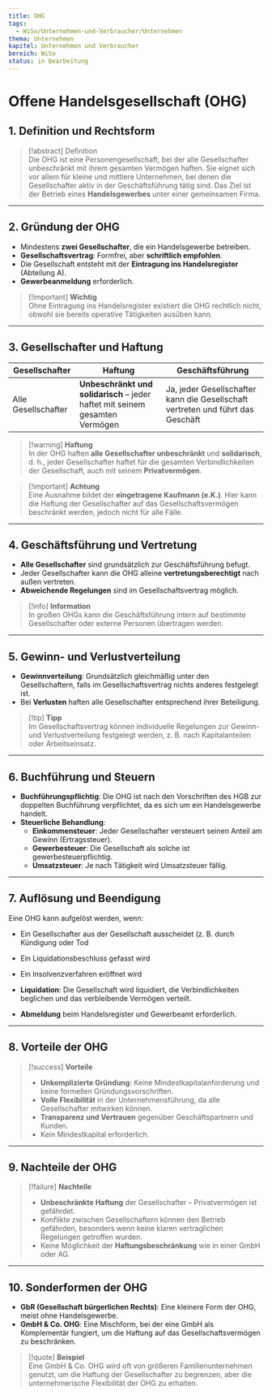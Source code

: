 ```yaml
---
title: OHG
tags:
  - WiSo/Unternehmen-und-Verbraucher/Unternehmen
thema: Unternehmen
kapitel: Unternehmen und Verbraucher
bereich: WiSo
status: in Bearbeitung
---
```

# Offene Handelsgesellschaft (OHG)

## 1. Definition und Rechtsform

> [!abstract] Definition  
> Die OHG ist eine Personengesellschaft, bei der alle Gesellschafter unbeschränkt mit ihrem gesamten Vermögen haften. Sie eignet sich vor allem für kleine und mittlere Unternehmen, bei denen die Gesellschafter aktiv in der Geschäftsführung tätig sind. Das Ziel ist der Betrieb eines **Handelsgewerbes** unter einer gemeinsamen Firma.

---

## 2. Gründung der OHG

- Mindestens **zwei Gesellschafter**, die ein Handelsgewerbe betreiben.
- **Gesellschaftsvertrag**: Formfrei, aber **schriftlich empfohlen**.
- Die Gesellschaft entsteht mit der **Eintragung ins Handelsregister** (Abteilung A).
- **Gewerbeanmeldung** erforderlich.

> [!important] **Wichtig**  
> Ohne Eintragung ins Handelsregister existiert die OHG rechtlich nicht, obwohl sie bereits operative Tätigkeiten ausüben kann.

---

## 3. Gesellschafter und Haftung

| Gesellschafter | Haftung                                | Geschäftsführung |
|----------------|----------------------------------------|------------------|
| Alle Gesellschafter | **Unbeschränkt und solidarisch** – jeder haftet mit seinem gesamten Vermögen | Ja, jeder Gesellschafter kann die Gesellschaft vertreten und führt das Geschäft |

> [!warning] **Haftung**  
> In der OHG haften **alle Gesellschafter unbeschränkt** und **solidarisch**, d. h., jeder Gesellschafter haftet für die gesamten Verbindlichkeiten der Gesellschaft, auch mit seinem **Privatvermögen**.

> [!important] **Achtung**  
> Eine Ausnahme bildet der **eingetragene Kaufmann (e.K.)**. Hier kann die Haftung der Gesellschafter auf das Gesellschaftsvermögen beschränkt werden, jedoch nicht für alle Fälle.

---

## 4. Geschäftsführung und Vertretung

- **Alle Gesellschafter** sind grundsätzlich zur Geschäftsführung befugt.
- Jeder Gesellschafter kann die OHG alleine **vertretungsberechtigt** nach außen vertreten.
- **Abweichende Regelungen** sind im Gesellschaftsvertrag möglich.

> [!info] **Information**  
> In großen OHGs kann die Geschäftsführung intern auf bestimmte Gesellschafter oder externe Personen übertragen werden.

---

## 5. Gewinn- und Verlustverteilung

- **Gewinnverteilung**: Grundsätzlich gleichmäßig unter den Gesellschaftern, falls im Gesellschaftsvertrag nichts anderes festgelegt ist.
- Bei **Verlusten** haften alle Gesellschafter entsprechend ihrer Beteiligung.
  
> [!tip] **Tipp**  
> Im Gesellschaftsvertrag können individuelle Regelungen zur Gewinn- und Verlustverteilung festgelegt werden, z. B. nach Kapitalanteilen oder Arbeitseinsatz.

---

## 6. Buchführung und Steuern

- **Buchführungspflichtig**: Die OHG ist nach den Vorschriften des HGB zur doppelten Buchführung verpflichtet, da es sich um ein Handelsgewerbe handelt.
- **Steuerliche Behandlung**:
  - **Einkommensteuer**: Jeder Gesellschafter versteuert seinen Anteil am Gewinn (Ertragssteuer).
  - **Gewerbesteuer**: Die Gesellschaft als solche ist gewerbesteuerpflichtig.
  - **Umsatzsteuer**: Je nach Tätigkeit wird Umsatzsteuer fällig.

---

## 7. Auflösung und Beendigung


Eine OHG kann aufgelöst werden, wenn:
- Ein Gesellschafter aus der Gesellschaft ausscheidet (z. B. durch Kündigung oder Tod
- Ein Liquidationsbeschluss gefasst wird
- Ein Insolvenzverfahren eröffnet wird

- **Liquidation**: Die Gesellschaft wird liquidiert, die Verbindlichkeiten beglichen und das verbleibende Vermögen verteilt.
- **Abmeldung** beim Handelsregister und Gewerbeamt erforderlich.

---

## 8. Vorteile der OHG

> [!success] **Vorteile**  
> - **Unkomplizierte Gründung**: Keine Mindestkapitalanforderung und keine formellen Gründungsvorschriften.
> - **Volle Flexibilität** in der Unternehmensführung, da alle Gesellschafter mitwirken können.
> - **Transparenz und Vertrauen** gegenüber Geschäftspartnern und Kunden.
> - Kein Mindestkapital erforderlich.

---

## 9. Nachteile der OHG

> [!failure] **Nachteile**  
> - **Unbeschränkte Haftung** der Gesellschafter – Privatvermögen ist gefährdet.
> - Konflikte zwischen Gesellschaftern können den Betrieb gefährden, besonders wenn keine klaren vertraglichen Regelungen getroffen wurden.
> - Keine Möglichkeit der **Haftungsbeschränkung** wie in einer GmbH oder AG.

---

## 10. Sonderformen der OHG

- **GbR (Gesellschaft bürgerlichen Rechts)**: Eine kleinere Form der OHG, meist ohne Handelsgewerbe.
- **GmbH & Co. OHG**: Eine Mischform, bei der eine GmbH als Komplementär fungiert, um die Haftung auf das Gesellschaftsvermögen zu beschränken.

> [!quote] **Beispiel**  
> Eine GmbH & Co. OHG wird oft von größeren Familienunternehmen genutzt, um die Haftung der Gesellschafter zu begrenzen, aber die unternehmerische Flexibilität der OHG zu erhalten.


